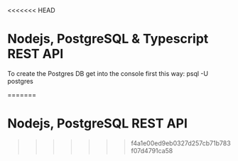 <<<<<<< HEAD
# Nodejs, PostgreSQL & Typescript REST API

To create the Postgres DB get into the console first this way:
psql -U postgres


=======
# Nodejs, PostgreSQL REST API
>>>>>>> f4a1e00ed9eb0327d257cb71b783f07d4791ca58
